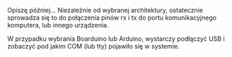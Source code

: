Opiszę później... Niezależnie od wybranej architektury, ostatecznie sprowadza się to do połączenia pinów rx i tx do portu komunikacyjnego komputera, lub innego urządzenia.

W przypadku wybrania Boarduino lub Arduino, wystarczy podłączyć USB i zobaczyć pod jakim COM (lub tty) pojawiło się w systemie.